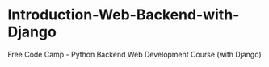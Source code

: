 # Introduction-Web-Backend-with-Django
Free Code Camp - Python Backend Web Development Course (with Django)
